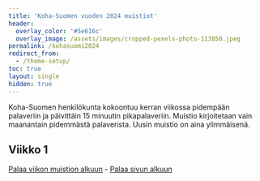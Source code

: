 ```yaml
---
title: 'Koha-Suomen vuoden 2024 muistiot'
header:
  overlay_color: '#5e616c'
  overlay_image: /assets/images/cropped-pexels-photo-113850.jpeg
permalink: /kohasuomi2024
redirect_from:
  - /theme-setup/
toc: true
layout: single
hidden: true
---
```


Koha-Suomen henkilökunta kokoontuu kerran viikossa pidempään palaveriin ja päivittäin 15 minuutin pikapalaveriin. Muistio kirjoitetaan vain maanantain pidemmästä palaverista. Uusin muistio on aina ylimmäisenä.

## Viikko 1

[Palaa viikon muistion alkuun](https://koha-suomi.fi/kohasuomi2023#viikko-1) - [Palaa sivun alkuun](/kohasuomi2024)
